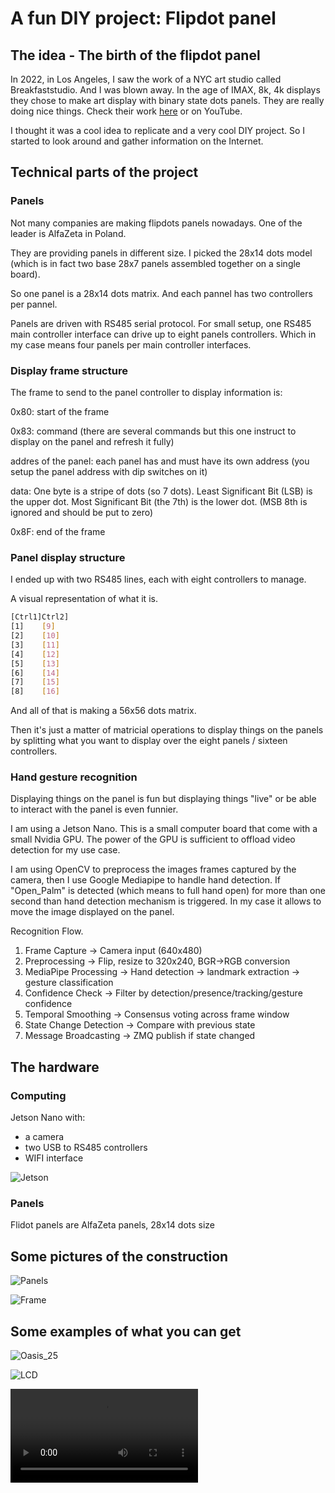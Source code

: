 # A fun DIY project: Flipdot panel

## The idea - The birth of the flipdot panel

In 2022, in Los Angeles, I saw the work of a NYC art studio called Breakfaststudio. And I was blown away. In the age of IMAX, 8k, 4k displays they chose to make art display with binary state dots panels. They are really doing nice things. Check their work [here](https://breakfaststudio.com) or on YouTube.

I thought it was a cool idea to replicate and a very cool DIY project. So I started to look around and gather information on the Internet.

## Technical parts of the project

### Panels

Not many companies are making flipdots panels nowadays. One of the leader is AlfaZeta in Poland.

They are providing panels in different size. I picked the 28x14 dots model (which is in fact two base 28x7 panels assembled together on a single board).

So one panel is a 28x14 dots matrix. And each pannel has two controllers per pannel.

Panels are driven with RS485 serial protocol. For small setup, one RS485 main controller interface can drive up to eight panels controllers. Which in my case means four panels per main controller interfaces.

### Display frame structure

The frame to send to the panel controller to display information is:

0x80: start of the frame

0x83: command (there are several commands but this one instruct to display on the panel and refresh it fully)

addres of the panel: each panel has and must have its own address (you setup the panel address with dip switches on it)

data: One byte is a stripe of dots (so 7 dots). Least Significant Bit (LSB) is the upper dot. Most Significant Bit (the 7th) is the lower dot. (MSB 8th is ignored and should be put to zero)

0x8F: end of the frame

### Panel display structure

I ended up with two RS485 lines, each with eight controllers to manage.

A visual representation of what it is.

```bash
[Ctrl1]Ctrl2]
[1]    [9]
[2]    [10]
[3]    [11]
[4]    [12]
[5]    [13]
[6]    [14]
[7]    [15]
[8]    [16]
```

And all of that is making a 56x56 dots matrix.

Then it's just a matter of matricial operations to display things on the panels by splitting what you want to display over the eight panels / sixteen controllers.

### Hand gesture recognition

Displaying things on the panel is fun but displaying things "live" or be able to interact with the panel is even funnier.

I am using a Jetson Nano. This is a small computer board that come with a small Nvidia GPU. The power of the GPU is sufficient to offload video detection for my use case.

I am using OpenCV to preprocess the images frames captured by the camera, then I use Google Mediapipe to handle hand detection. If "Open_Palm" is detected (which means to full hand open) for more than one second than hand detection mechanism is triggered. In my case it allows to move the image displayed on the panel.

Recognition Flow.

1. Frame Capture → Camera input (640x480)
2. Preprocessing → Flip, resize to 320x240, BGR→RGB conversion
3. MediaPipe Processing → Hand detection → landmark extraction → gesture classification
4. Confidence Check → Filter by detection/presence/tracking/gesture confidence
5. Temporal Smoothing → Consensus voting across frame window
6. State Change Detection → Compare with previous state
7. Message Broadcasting → ZMQ publish if state changed

## The hardware

### Computing

Jetson Nano with:
* a camera
* two USB to RS485 controllers
* WIFI interface

![Jetson](project_pics/jetson.jpg)

### Panels

Flidot panels are AlfaZeta panels, 28x14 dots size

## Some pictures of the construction

![Panels](project_pics/panels.jpg)

![Frame](project_pics/mounting.jpg)


## Some examples of what you can get
![Oasis_25](project_pics/oasis.jpg)

![LCD](project_pics/lcd.jpg)

![Hand_move](project_pics/hand_move.mov)